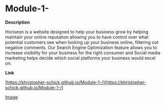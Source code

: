 # Module-1-

**Description**


Horiseon is a website designed to help your business grow by helping maintain your online reputation allowing you to have control over what potential customers see when looking up your business online, filtering out negative comments. Our Search Engine Optimization feature allows you to increase visibility for your business for the right consumer and Social media marketing helps decide which social platforms your business would excel on.

**Link**


[https://khristopher-schick.github.io/Module-1-/](https://khristopher-schick.github.io/Module-1-/)


[Image]()
